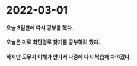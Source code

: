 # 2022-03-01
#### 오늘 3일만에 다시 공부를 했다.
#### 오늘은 미로 최단경로 찾기를 공부하려 했다.
#### 하지만 도무지 이해가 안가서 나중에 다시 복습해 봐야겠다.
